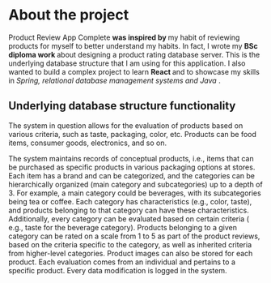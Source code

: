# About the project

Product Review App Complete <b> was inspired by </b> my habit of reviewing products for myself to better understand my
habits. In fact, I wrote my <b> BSc diploma work </b> about designing a product rating database server. This is the
underlying database structure that I am using for this application. I also wanted to build a complex project to
learn <b> React </b> and to showcase my skills in <i> Spring, relational database management systems and Java </i>.

## Underlying database structure functionality

The system in question allows for the evaluation of products based on various criteria, such as taste, packaging, color,
etc. Products can be food items, consumer goods, electronics, and so on.

The system maintains records of conceptual products, i.e., items that can be purchased as specific products in various
packaging options at stores. Each item has a brand and can be categorized, and the categories can be hierarchically
organized (main category and subcategories) up to a depth of 3. For example, a main category could be beverages, with
its subcategories being tea or coffee. Each category has characteristics (e.g., color, taste), and products belonging to
that category can have these characteristics. Additionally, every category can be evaluated based on certain criteria (
e.g., taste for the beverage category). Products belonging to a given category can be rated on a scale from 1 to 5 as
part of the product reviews, based on the criteria specific to the category, as well as inherited criteria from
higher-level categories. Product images can also be stored for each product. Each evaluation comes from an individual
and pertains to a specific product. Every data modification is logged in the system.